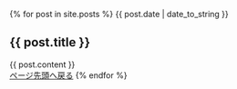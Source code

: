 {% for post in site.posts %}
<span>
  {{ post.date | date_to_string }}
</span>
<h2>
  {{ post.title }}
</h2>
<div>
  {{ post.content }}
</div>
<span>
  <a href="{{ '/' | relative_url }}">ページ先頭へ戻る</a>
</span>
{% endfor %}
